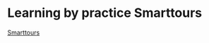 # Learning by practice   Smarttours



[Smarttours](https://carolinafledgling.github.io/Smarttours/.)

